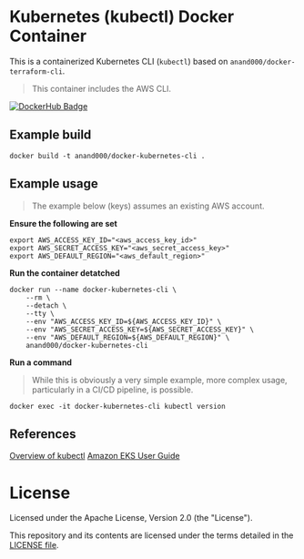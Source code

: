 # Kubernetes (kubectl) Docker Container

This is a containerized Kubernetes CLI (`kubectl`) based on `anand000/docker-terraform-cli`.

> This container includes the AWS CLI.

[![DockerHub Badge](http://dockeri.co/image/anand000/docker-kubernetes-cli)](https://hub.docker.com/r/anand000/docker-kubernetes-cli/)

## Example build

```
docker build -t anand000/docker-kubernetes-cli .
```

## Example usage

> The example below (keys) assumes an existing AWS account.


**Ensure the following are set**

```
export AWS_ACCESS_KEY_ID="<aws_access_key_id>"
export AWS_SECRET_ACCESS_KEY="<aws_secret_access_key>"
export AWS_DEFAULT_REGION="<aws_default_region>"
```

**Run the container detatched**
```
docker run --name docker-kubernetes-cli \
    --rm \
    --detach \
    --tty \
    --env "AWS_ACCESS_KEY_ID=${AWS_ACCESS_KEY_ID}" \
    --env "AWS_SECRET_ACCESS_KEY=${AWS_SECRET_ACCESS_KEY}" \
    --env "AWS_DEFAULT_REGION=${AWS_DEFAULT_REGION}" \
    anand000/docker-kubernetes-cli
```

**Run a command**

> While this is obviously a very simple example, more complex usage, particularly in a CI/CD pipeline, is possible.

```
docker exec -it docker-kubernetes-cli kubectl version 
```

## References

[Overview of kubectl](https://kubernetes.io/docs/reference/kubectl/overview/)
[Amazon EKS User Guide](https://docs.aws.amazon.com/eks/latest/userguide/what-is-eks.html)

# License

Licensed under the Apache License, Version 2.0 (the "License").

This repository and its contents are licensed under the terms detailed in the [LICENSE file](./LICENSE).

